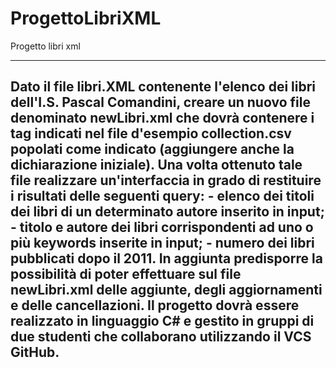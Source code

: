 # ProgettoLibriXML
Progetto libri xml

--------------------
Dato il file libri.XML contenente l'elenco dei libri dell'I.S. Pascal Comandini, creare un nuovo file denominato newLibri.xml che dovrà contenere i tag indicati nel file d'esempio collection.csv popolati come indicato (aggiungere anche la dichiarazione iniziale). Una volta ottenuto tale file realizzare un'interfaccia in grado di restituire i risultati delle seguenti query: - elenco dei titoli dei libri di un determinato autore inserito in input; - titolo e autore dei libri corrispondenti ad uno o più keywords inserite in input; - numero dei libri pubblicati dopo il 2011.
In aggiunta predisporre la possibilità di poter effettuare sul file newLibri.xml delle aggiunte, degli aggiornamenti e delle cancellazioni.
Il progetto dovrà essere realizzato in linguaggio C# e gestito in gruppi di due studenti che collaborano utilizzando il VCS GitHub.
--------------------
